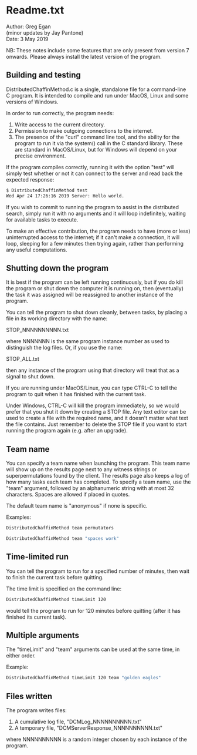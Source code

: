# Readme.txt

Author:			Greg Egan  
  (minor updates by Jay Pantone)  
Date:			3 May 2019

NB:  These notes include some features that are only present from version 7 onwards. Please always install the latest
version of the program.


## Building and testing

DistributedChaffinMethod.c is a single, standalone file for a command-line C program. It is intended to compile and run
under MacOS, Linux and some versions of Windows.

In order to run correctly, the program needs:

1. Write access to the current directory.
2. Permission to make outgoing connections to the internet.
3. The presence of the "curl" command line tool, and the ability for the program to run it via the system() call
in the C standard library. These are standard in MacOS/Linux, but for Windows will depend on your precise environment.

If the program compiles correctly, running it with the option "test" will simply test whether or not it can connect to
the server and read back the expected response:

```sh
$ DistributedChaffinMethod test
Wed Apr 24 17:26:16 2019 Server: Hello world.
```

If you wish to commit to running the program to assist in the distributed search, simply run it with no arguments and it will
loop indefinitely, waiting for available tasks to execute.

To make an effective contribution, the program needs to have (more or less) uninterrupted access to the internet;
if it can't make a connection, it will loop, sleeping for a few minutes then trying again, rather than performing any useful
computations.


## Shutting down the program

It is best if the program can be left running continuously, but if you do kill the program or shut down the computer it is
running on, then (eventually) the task it was assigned will be reassigned to another instance of the program.

You can tell the program to shut down cleanly, between tasks, by placing a file in its working directory with the name:

STOP_NNNNNNNNNN.txt

where NNNNNNN is the same program instance number as used to distinguish the log files.  Or, if you use the name:

STOP_ALL.txt

then any instance of the program using that directory will treat that as a signal to shut down.

If you are running under MacOS/Linux, you can type CTRL-C to tell the program to quit when it has finished with the current task.

Under Windows, CTRL-C will kill the program immediately, so we would prefer that you shut it down by creating a STOP file.
Any text editor can be used to create a file with the required name, and it doesn't matter what text the
file contains. Just remember to delete the STOP file if you want to start running the program again (e.g. after an upgrade).


## Team name

You can specify a team name when launching the program. This team name will show up on the results page next to any 
witness strings or superpermutations found by the client. The results page also keeps a log of how many tasks each
team has completed. To specify a team name, use the "team" argument, followed by an alphanumeric string with at most 32 characters. Spaces are allowed if placed in quotes.

The default team name is "anonymous" if none is specific.

Examples:

```sh
DistributedChaffinMethod team permutators
```

```sh
DistributedChaffinMethod team "spaces work"
```


## Time-limited run

You can tell the program to run for a specified number of minutes, then wait to finish the current task before quitting.

The time limit is specified on the command line:

```sh
DistributedChaffinMethod timeLimit 120
```

would tell the program to run for 120 minutes before quitting (after it has finished its current task).


## Multiple arguments

The "timeLimit" and "team" arguments can be used at the same time, in either order.

Example:

```sh
DistributedChaffinMethod timeLimit 120 team "golden eagles"
```


## Files written

The program writes files:

1. A cumulative log file, "DCMLog_NNNNNNNNNN.txt"
2. A temporary file, "DCMServerResponse_NNNNNNNNNN.txt"

where NNNNNNNNNN is a random integer chosen by each instance of the program.



